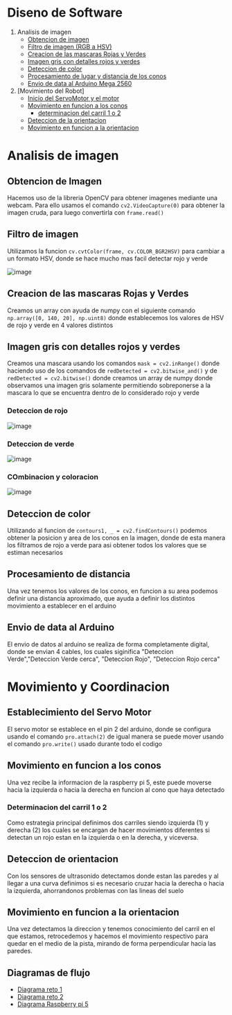 # Diseno de Software

1. Analisis de imagen
    -  [Obtencion de imagen](https://github.com/RoboticaLLR/redmachine2024/blob/main/src/Code.md#Obtencion-de-imagen)
    -  [Filtro de imagen (RGB a HSV)](https://github.com/RoboticaLLR/redmachine2024/blob/main/src/Code.md#Filtro-de-imagen)
    - [Creacion de las mascaras Rojas y Verdes](https://github.com/RoboticaLLR/redmachine2024/blob/main/src/Code.md#Creacion-de-las-mascaras-Rojas-y-Verdes)
    -  [Imagen gris con detalles rojos y verdes](https://github.com/RoboticaLLR/redmachine2024/blob/main/Code.md#Imagen-gris-con-detalles-rojos-y-verdes)
    -   [Deteccion de color](https://github.com/RoboticaLLR/redmachine2024/blob/main/Code.md#Deteccion-de-color)
    -  [Procesamiento de lugar y distancia de los conos](https://github.com/RoboticaLLR/redmachine2024/blob/main/Code.md#Procesamiento-de-distancia)
    - [Envio de data al Arduino Mega 2560](https://github.com/RoboticaLLR/redmachine2024/blob/main/Code.md#Envio-de-data-al-Arduino)
2. [Movimiento del Robot]
    -   [Inicio del ServoMotor y el motor](https://github.com/RoboticaLLR/redmachine2024/blob/main/Code.md#Establecimiento-del-Servo-Motor)
    -  [Movimiento en funcion a los conos](https://github.com/RoboticaLLR/redmachine2024/blob/main/Code.md#Movimiento-en-funcion-a-los-conos)
        - [determinacion del carril 1 o 2](https://github.com/RoboticaLLR/redmachine2024/blob/main/Code.md#Determinacion-del-carril-1-o-2)
    - [Deteccion de la orientacion](https://github.com/RoboticaLLR/redmachine2024/blob/main/Code.md#Deteccion)
    -  [Movimiento en funcion a la orientacion](https://github.com/RoboticaLLR/redmachine2024/blob/main/Code.md#Movimiento-en-funcion-a-la-orientacion)

# Analisis de imagen

## Obtencion de Imagen

Hacemos uso de la libreria OpenCV para obtener imagenes mediante una webcam. Para ello usamos el comando `cv2.VideoCapture(0)` para obtener la imagen cruda, para luego convertirla con `frame.read()`

## Filtro de imagen

Utilizamos la funcion `cv.cvtColor(frame, cv.COLOR_BGR2HSV)` para cambiar a un formato HSV, donde se hace mucho mas facil detectar rojo y verde

![image](https://github.com/RoboticaLLR/redmachine2024/assets/139584566/b23b6ee3-f1e1-4f56-aaf6-82057ce30cf3)

## Creacion de las mascaras Rojas y Verdes

Creamos un array con ayuda de numpy con el siguiente comando `np.array([0, 140, 20], np.uint8)` donde establecemos los valores de HSV de rojo y verde en 4 valores distintos

## Imagen gris con detalles rojos y verdes

Creamos una mascara usando los comandos `mask = cv2.inRange()` donde haciendo uso de los comandos de `redDetected = cv2.bitwise_and()` y de `redDetected = cv2.bitwise()` donde creamos un array de numpy donde observamos una imagen gris solamente permitiendo sobreponerse a la mascara lo que se encuentra dentro de lo considerado rojo y verde
### Deteccion de rojo
![image](https://github.com/RoboticaLLR/redmachine2024/assets/139584566/98cb1671-d84c-46fd-a052-980c281f55c7)
### Deteccion de verde
![image](https://github.com/RoboticaLLR/redmachine2024/assets/139584566/0739192a-de88-43f7-b07b-03a33113c629)
### COmbinacion y coloracion
![image](https://github.com/RoboticaLLR/redmachine2024/assets/139584566/106ef0f8-027b-4afb-b935-1fe8659725b6)




## Deteccion de color

Utilizando al funcion de `contours1, _ = cv2.findContours()` podemos obtener la posicion y area de los conos en la imagen, donde de esta manera los filtramos de rojo a verde para asi obtener todos los valores que se estiman necesarios

## Procesamiento de distancia

Una vez tenemos los valores de los conos, en funcion a su area podemos definir una distancia aproximado, que ayuda a definir los distintos movimiento a establecer en el arduino

## Envio de data al Arduino

El envio de datos al arduino se realiza de forma completamente digital, donde se envian 4 cables, los cuales siginifica "Deteccion Verde","Deteccion Verde cerca", "Deteccion Rojo", "Deteccion Rojo cerca"

# Movimiento y Coordinacion

## Establecimiento del Servo Motor

El servo motor se establece en el pin 2 del arduino, donde se configura usando el comando `pro.attach(2)` de  igual manera se puede mover usando el comando `pro.write()` usado durante todo el codigo

##  Movimiento en funcion a los conos
Una vez recibe la informacion de la raspberry pi 5, este puede moverse hacia la izquierda o hacia la derecha en funcion al cono que haya detectado

### Determinacion del carril 1 o 2
Como estrategia principal definimos dos carriles siendo izquierda (1) y derecha (2) los cuales se encargan de hacer movimientos diferentes si detectan un rojo estan en la izquierda o en la derecha, y viceversa.

## Deteccion de orientacion
Con los sensores de ultrasonido detectamos donde estan las paredes y al llegar a una curva definimos si es necesario cruzar hacia la derecha o hacia la izquierda, ahorrandonos problemas con las lineas del suelo

## Movimiento en funcion a la orientacion

Una vez detectamos la direccion y tenemos conocimiento del carril en el que estamos, retrocedemos y hacemos el movimiento respectivo para quedar en el medio de la pista, mirando de forma perpendicular hacia las paredes.

## Diagramas de flujo

-  [Diagrama reto 1](https://github.com/RoboticaLLR/redmachine2024/blob/main/other)
-  [Diagrama reto 2](https://github.com/RoboticaLLR/redmachine2024/blob/main/other)
-  [Diagrama Raspberry pi 5](https://github.com/RoboticaLLR/redmachine2024/blob/main/other)